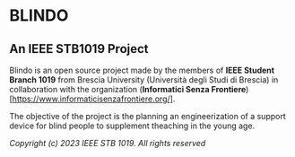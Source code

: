 # BLINDO
## An IEEE STB1019 Project

Blindo is an open source project made by the members of **IEEE Student Branch 1019**
from Brescia University (Università degli Studi di Brescia) in collaboration 
with the organization (**Informatici Senza Frontiere**)[https://www.informaticisenzafrontiere.org/].

The objective of the project is the planning an engineerization of a support 
device for blind people to supplement theaching in the young age.

_Copyright (c) 2023 IEEE STB 1019. All rights reserved_

